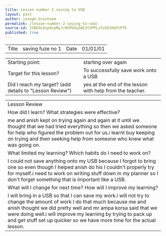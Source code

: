 ```yaml
---
title: Lesson number 2 saving to USB
layout: post
author: joseph.brocksom
permalink: /lesson-number-2-saving-to-usb/
source-id: 1VDb5LDzp9cpMyJrHSPbSwIWIJtSPPLzfuSU1hbFnPTk
published: true
---
```

<table>
  <tr>
    <td>Title</td>
    <td>saving fuze no 1</td>
    <td>Date</td>
    <td>01/01/01</td>
  </tr>
</table>


<table>
  <tr>
    <td>Starting point:</td>
    <td>starting over again</td>
  </tr>
  <tr>
    <td>Target for this lesson?</td>
    <td>To successfully save work onto a USB</td>
  </tr>
  <tr>
    <td>Did I reach my target? 
(add details to "Lesson Review")</td>
    <td> yes at the end of the lesson with help from the teacher.</td>
  </tr>
</table>


<table>
  <tr>
    <td>Lesson Review</td>
  </tr>
  <tr>
    <td>How did I learn? What strategies were effective? </td>
  </tr>
  <tr>
    <td>me and anish kept on trying again and again at it until we thought that we had tried everything so then we asked someone for help who figured the problem out for us.i learnt buy keeping on trying and then seeking help from someone who knew what was going on.</td>
  </tr>
  <tr>
    <td>What limited my learning? Which habits do I need to work on? </td>
  </tr>
  <tr>
    <td>I could not save anything onto my USB because I forgot to bring one so even though I helped anish do his I couldn't properly try for myself.i need to work on writing stuff down in my planner so I don't forget something that is important like a USB.</td>
  </tr>
  <tr>
    <td>What will I change for next time? How will I improve my learning?</td>
  </tr>
  <tr>
    <td>I will bring in a USB so that I can save my work.i will not try to change the amount of work I do that much because me and anish thought we did pretty well and mr ampa korsa said that we were doing well.i will improve my learning by trying to pack up and get stuff set up quicker so we have more time for the actual lesson.</td>
  </tr>
</table>


